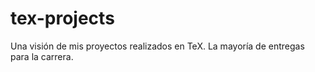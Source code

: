 # tex-projects
Una visión de mis proyectos realizados en TeX. La mayoría de entregas para la carrera.
